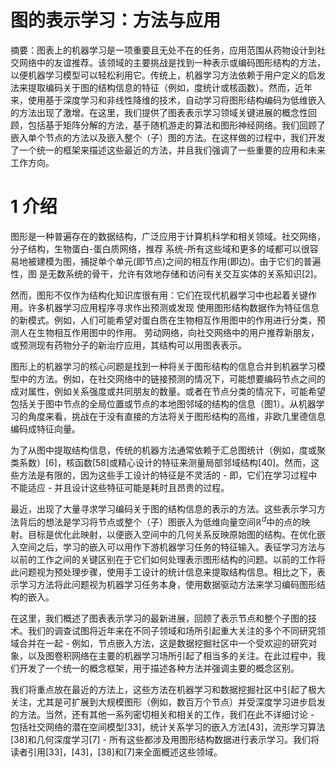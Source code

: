 # 图的表示学习：方法与应用

摘要：图表上的机器学习是一项重要且无处不在的任务，应用范围从药物设计到社交网络中的友谊推荐。该领域的主要挑战是找到一种表示或编码图形结构的方法，以便机器学习模型可以轻松利用它。传统上，机器学习方法依赖于用户定义的启发法来提取编码关于图的结构信息的特征（例如，度统计或核函数）。然而，近年来，使用基于深度学习和非线性降维的技术，自动学习将图形结构编码为低维嵌入的方法出现了激增。在这里，我们提供了图表表示学习领域关键进展的概念性回顾，包括基于矩阵分解的方法，基于随机游走的算法和图形神经网络。我们回顾了嵌入单个节点的方法以及嵌入整个（子）图的方法。在这样做的过程中，我们开发了一个统一的框架来描述这些最近的方法，并且我们强调了一些重要的应用和未来工作方向。

# 1 介绍

图形是一种普遍存在的数据结构，广泛应用于计算机科学和相关领域。社交网络，分子结构，生物蛋白-蛋白质网络，推荐 系统-所有这些域和更多的域都可以很容易地被建模为图，捕捉单个单元(即节点)之间的相互作用(即边)。由于它们的普遍性，图 是无数系统的骨干，允许有效地存储和访问有关交互实体的关系知识[2]。

然而，图形不仅作为结构化知识库很有用：它们在现代机器学习中也起着关键作用。许多机器学习应用程序寻求作出预测或发现 使用图形结构数据作为特征信息的新模式。例如，人们可能希望对蛋白质在生物相互作用图中的作用进行分类，预测人在生物相互作用图中的作用。 劳动网络，向社交网络中的用户推荐新朋友，或预测现有药物分子的新治疗应用，其结构可以用图表表示。

图形上的机器学习的核心问题是找到一种将关于图形结构的信息合并到机器学习模型中的方法。例如，在社交网络中的链接预测的情况下，可能想要编码节点之间的成对属性，例如关系强度或共同朋友的数量。或者在节点分类的情况下，可能希望包括关于图中节点的全局位置或节点的本地图邻域的结构的信息（图1）。从机器学习的角度来看，挑战在于没有直接的方法将关于图形结构的高维，非欧几里德信息编码成特征向量。

为了从图中提取结构信息，传统的机器方法通常依赖于汇总图统计（例如，度或聚类系数）[6]，核函数[58]或精心设计的特征来测量局部邻域结构[40]。然而，这些方法是有限的，因为这些手工设计的特征是不灵活的 - 即，它们在学习过程中不能适应 - 并且设计这些特征可能是耗时且昂贵的过程。

最近，出现了大量寻求学习编码关于图的结构信息的表示的方法。这些表示学习方法背后的想法是学习将节点或整个（子）图嵌入为低维向量空间$\mathbb{R}^{d}$中的点的映射。目标是优化此映射，以便嵌入空间中的几何关系反映原始图的结构。在优化嵌入空间之后，学习的嵌入可以用作下游机器学习任务的特征输入。表征学习方法与以前的工作之间的关键区别在于它们如何处理表示图形结构的问题。以前的工作将此问题视为预处理步骤，使用手工设计的统计信息来提取结构信息。相比之下，表示学习方法将此问题视为机器学习任务本身，使用数据驱动方法来学习编码图形结构的嵌入。

在这里，我们概述了图表表示学习的最新进展，回顾了表示节点和整个子图的技术。我们的调查试图将近年来在不同子领域和场所引起重大关注的多个不同研究领域合并在一起 - 例如，节点嵌入方法，这是数据挖掘社区中一个受欢迎的研究对象，以及图卷积网络在主要的机器学习场所引起了相当多的关注。在此过程中，我们开发了一个统一的概念框架，用于描述各种方法并强调主要的概念区别。

我们将重点放在最近的方法上，这些方法在机器学习和数据挖掘社区中引起了极大关注，尤其是可扩展到大规模图形（例如，数百万个节点）并受深度学习进步启发的方法。当然，还有其他一系列密切相关和相关的工作，我们在此不详细讨论 - 包括社交网络的潜在空间模型[33]，统计关系学习的嵌入方法[43]，流形学习算法[38]和几何深度学习[7]  - 所有这些都涉及用图形结构数据进行表示学习。我们将读者引用[33]，[43]，[38]和[7]来全面概述这些领域。